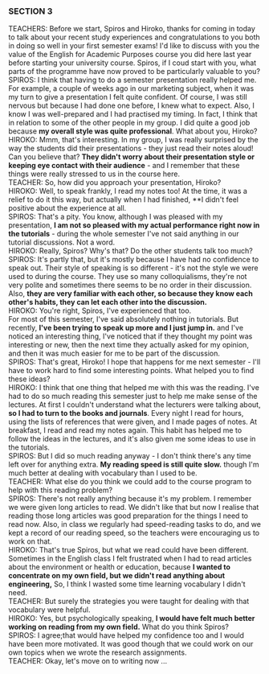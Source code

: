 ### SECTION 3  
TEACHERS: Before we start, Spiros and Hiroko, thanks for coming in today to talk about your recent study experiences and congratulations to you both in doing so well in your first semester exams! I'd like to discuss with you the value of the English for Academic Purposes course you did here last year before starting your university course. Spiros, if I coud start with you, what parts of the programme have now proved to be particularly valuable to you?  
SPIROS: I think that having to do a semester presentation really helped me. For example, a couple of weeks ago in our marketing subject, when it was my turn to give a presentation I felt quite confident. Of course, I was still nervous but because I had done one before, I knew what to expect. Also, I know I was well-prepared and I had practised my timing. In fact, I think that in relation to some of the other people in my group. I did quite a good job because **my overall style was quite professional**. What about you, Hiroko?  
HIROKO: Mmm, that's interesting. In my group, I was really surprised by the way the students did their presentations - they just read their notes aloud! Can you believe that? **They didn't worry about their presentation style or keeping eye contact with their audience** - and I remember that these things were really stressed to us in the course here.  
TEACHER: So, how did you approach your presentation, Hiroko?  
HIROKO: Well, to speak frankly, I read my notes too! At the time, it was a relief to do it this way, but actually when I had finished, **I didn't feel positive about the experience at all.  
SPIROS: That's a pity. You know, although I was pleased with my presentation, **I am not so pleased with my actual performance right now in the tutorials** - during the whole semester I've not said anything in our tutorial discussions. Not a word.  
HIROKO: Really, Spiros? Why's that? Do the other students talk too much?  
SPIROS: It's partly that, but it's mostly because I have had no confidence to speak out. Their style of speaking is so different - it's not the style we were used to during the course. They use so many colloquialisms, they're not very polite and sometimes there seems to be no order in their discussion. Also, **they are very familiar with each other, so because they know each other's habits, they can let each other into the discussion.**  
HIROKO: You're right, Spiros, I've experienced that too.  
For most of this semester, I've said absolutely nothing in tutorials. But recently, **I've been trying to speak up more and I just jump in.** and I've noticed an interesting thing, I've noticed that if they thought my point was interesting or new, then the next time they actually asked for my opinion, and then it was much easier for me to be part of the discussion.  
SPIROS: That's great, Hiroko! I hope that happens for me next semester - I'll have to work hard to find some interesting points. What helped you to find these ideas?  
HIROKO: I think that one thing that helped me with this was the reading. I've had to do so much reading this semester just to help me make sense of the lectures. At first I couldn't understand what the lecturers were talking about, **so I had to turn to the books and journals**. Every night I read for hours, using the lists of references that were given, and I made pages of notes. At breakfast, I read and read my notes again. This habit has helped me to follow the ideas in the lectures, and it's also given me some ideas to use in the tutorials.  
SPIROS: But I did so much reading anyway - I don't think there's any time left over for anything extra. **My reading speed is still quite slow.** though I'm much better at dealing with vocabulary than I used to be.  
TEACHER: What else do you think we could add to the course program to help with this reading problem?  
SPIROS: There's not really anything because it's my problem. I remember we were given long articles to read. We didn't like that but now I realise that reading those long articles was good preparation for the things I need to read now. Also, in class we regularly had speed-reading tasks to do, and we kept a record of our reading speed, so the teachers were encouraging us to work on that.  
HIROKO: That's  true Spiros, but what we read could have been different.  
Sometimes in the English class I felt frustrated when I had to read articles about the environment or health or education, because **I wanted to concentrate on my own field, but we didn't read anything about engineering,** So, I think I wasted some time learning vocabulary I didn't need.  
TEACHER: But surely the strategies you were taught for dealing with that vocabulary were helpful.  
HIROKO: Yes, but psychologically speaking, **I would have felt much better working on reading from my own field.** What do you think Spiros?  
SPIROS: I agree;that would have helped my confidence too and I would have been more motivated. It was good though that we could work on our own topics when we wrote the research assignments.  
TEACHER: Okay, let's move on to writing now ...  
